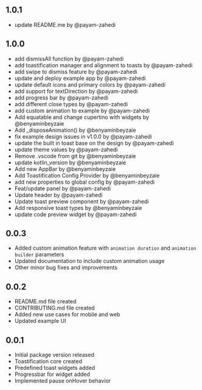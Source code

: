 ## 1.0.1
* update README.me by @payam-zahedi 

## 1.0.0

* add dismissAll function by @payam-zahedi 
* add toastification manager and alignment to toasts by @payam-zahedi 
* add swipe to dismiss feature by @payam-zahedi 
* update and deploy example app by @payam-zahedi 
* update default icons and primary colors by @payam-zahedi 
* add support for textDirection  by @payam-zahedi 
* add progress bar  by @payam-zahedi 
* add different close types by @payam-zahedi 
* add custom animation to example by @payam-zahedi 
* Add equatable and change cupertino with widgets by @benyaminbeyzaie 
* Add _disposeAnimation() by @benyaminbeyzaie 
* fix example design issues in v1.0.0 by @payam-zahedi 
* update the built in toast base on the design by @payam-zahedi 
* update theme values by @payam-zahedi 
* Remove .vscode from git by @benyaminbeyzaie 
* update kotlin_version by @benyaminbeyzaie 
* Add new AppBar by @benyaminbeyzaie 
* Add Toastification Config Provider by @benyaminbeyzaie 
* add new properties to global config by @payam-zahedi 
* Feat/update panel by @payam-zahedi 
* Update header  by @payam-zahedi 
* Update toast preview component by @payam-zahedi 
* Add responsive toast types by @benyaminbeyzaie 
* update code preview widget by @payam-zahedi 

## 0.0.3

* Added custom animation feature with `animation duration` and `animation builder` parameters
* Updated documentation to include custom animation usage
* Other minor bug fixes and improvements

## 0.0.2

* README.md file created
* CONTRIBUTING.md file created
* Added new use cases for mobile and web
* Updated example UI

## 0.0.1

* Initial package version released
* Toastification core created
* Predefined toast widgets added
* Progressbar for widget added
* Implemented pause onHover behavior